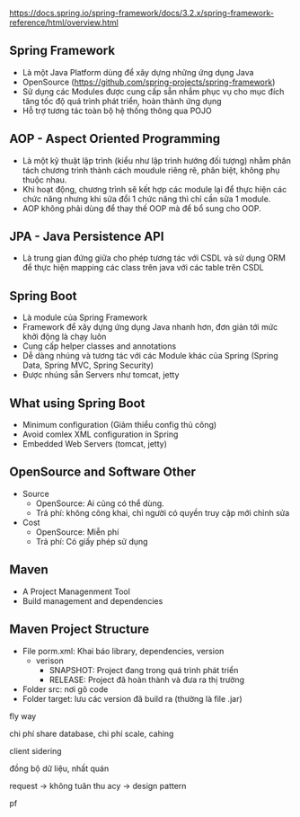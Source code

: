 https://docs.spring.io/spring-framework/docs/3.2.x/spring-framework-reference/html/overview.html

## Spring Framework

- Là một Java Platform dùng để xây dựng những ứng dụng Java
- OpenSource (https://github.com/spring-projects/spring-framework)
- Sử dụng các Modules được cung cấp sẵn nhắm phục vụ cho mục đích tăng tốc độ quá trình phát triển, hoàn thành ứng dụng
- Hỗ trợ tương tác toàn bộ hệ thống thông qua POJO

## AOP - Aspect Oriented Programming

- Là một kỹ thuật lập trình (kiểu như lập trình hướng đối tượng) nhằm phân tách chương trình thành cách moudule riêng rẽ, phân biệt, không phụ thuộc nhau.
- Khi hoạt động, chương trình sẽ kết hợp các module lại để thực hiện các chức năng nhưng khi sửa đổi 1 chức năng thì chỉ cần sửa 1 module.
- AOP không phải dùng để thay thế OOP mà để bổ sung cho OOP.

## JPA - Java Persistence API

- Là trung gian đứng giữa cho phép tương tác với CSDL và sử dụng ORM để thực hiện mapping các class trên java với các table trên CSDL

## Spring Boot

- Là module của Spring Framework
- Framework để xây dựng ứng dụng Java nhanh hơn, đơn giản tới mức khởi động là chạy luôn
- Cung cấp helper classes and annotations
- Dễ dàng nhúng và tương tác với các Module khác của Spring (Spring Data, Spring MVC, Spring Security)
- Được nhúng sẵn Servers như tomcat, jetty

## What using Spring Boot

- Minimum configuration (Giảm thiểu config thủ công)
- Avoid comlex XML configuration in Spring
- Embedded Web Servers (tomcat, jetty)

## OpenSource and Software Other

- Source
  - OpenSource: Ai cũng có thể dùng.
  - Trả phí: không công khai, chỉ người có quyền truy cập mới chỉnh sửa
- Cost
  - OpenSource: Miễn phí
  - Trả phí: Có giấy phép sử dụng

## Maven

- A Project Managenment Tool
- Build management and dependencies

## Maven Project Structure

- File porm.xml: Khai báo library, dependencies, version
  - verison
    - SNAPSHOT: Project đang trong quá trình phát triển
    - RELEASE: Project đã hoàn thành và đưa ra thị trường
- Folder src: nơi gõ code
- Folder target: lưu các version đã build ra (thường là file .jar)

fly way

chi phí
share database, chi phí
scale, cahing

client sidering

đồng bộ dữ liệu, nhất quán

request -> không tuân thu acy -> design pattern

pf
